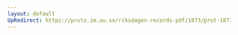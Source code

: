 ```yaml
---
layout: default
UpRedirect: https://pruto.im.uu.se/riksdagen-records-pdf/1873/prot-1873--ak--222/prot-1873--ak--222_021.pdf
---
```

